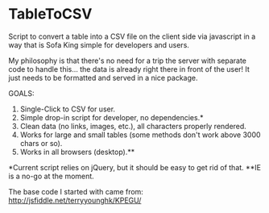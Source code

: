 TableToCSV
==========

Script to convert a table into a CSV file on the client side via javascript in a way that is Sofa King simple for developers and users.

My philosophy is that there's no need for a trip the server with separate code to handle this... the data is already right there in front of the user! It just needs to be formatted and served in a nice package.

GOALS:

1. Single-Click to CSV for user.
2. Simple drop-in script for developer, no dependencies.*
3. Clean data (no links, images, etc.), all characters properly rendered.
4. Works for large and small tables (some methods don't work above 3000 chars or so).
5. Works in all browsers (desktop).**

*Current script relies on jQuery, but it should be easy to get rid of that.
**IE is a no-go at the moment.


The base code I started with came from: http://jsfiddle.net/terryyounghk/KPEGU/
